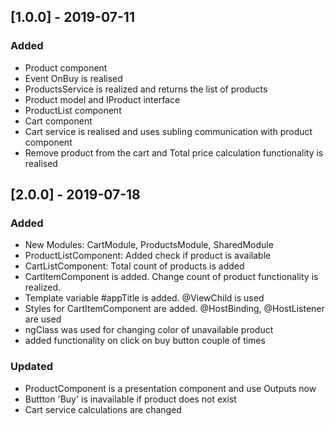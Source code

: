 ## [1.0.0] - 2019-07-11
### Added
- Product component
- Event OnBuy is realised
- ProductsService is realized and returns the list of products
- Product model and IProduct interface
- ProductList component
- Cart component
- Cart service is  realised and uses subling communication with product component
- Remove product from the cart and Total price calculation functionality is realised

## [2.0.0] - 2019-07-18
### Added
- New Modules: CartModule, ProductsModule, SharedModule
- ProductListComponent: Added check if product is available
- CartListComponent: Total count of products is added
- СartItemComponent is added. Change count of product functionality is realized.
- Template variable #appTitle is added. @ViewChild is used
- Styles for CartItemComponent are added. @HostBinding, @HostListener are used
- ngClass was used for changing color of unavailable product
- added functionality on click on buy button couple of times

### Updated
- ProductComponent is a presentation component and use Outputs now
- Buttton 'Buy' is inavailable if product does not exist
- Cart service calculations are changed
